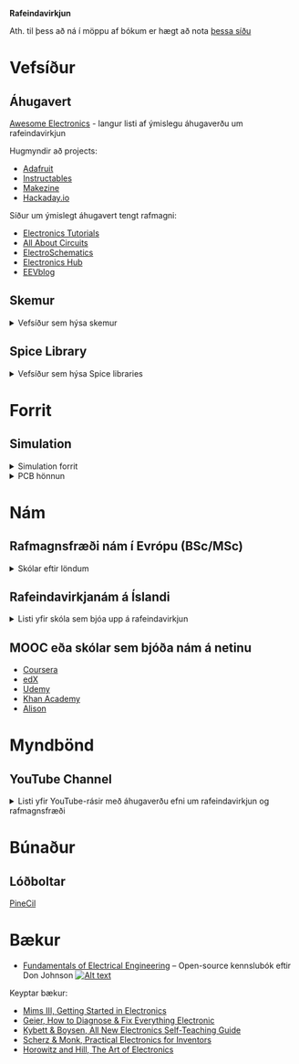 **Rafeindavirkjun**

Ath. til þess að ná í möppu af bókum er hægt að nota [þessa síðu](https://download-directory.github.io/)


# Vefsíður

## Áhugavert

[Awesome Electronics](https://github.com/kitspace/awesome-electronics) - langur listi af ýmislegu áhugaverðu um rafeindavirkjun

Hugmyndir að projects:
- [Adafruit](https://adafruit.com)
- [Instructables](https://instructables.com/tag/type-id/category-technology/)
- [Makezine](https://makezine.com/category/electronics/)
- [Hackaday.io](https://hackaday.io)

Síður um ýmislegt áhugavert tengt rafmagni:
- [Electronics Tutorials](https://www.electronics-tutorials.ws)
- [All About Circuits](https://www.allaboutcircuits.com)
- [ElectroSchematics](https://www.electroschematics.com)
- [Electronics Hub](https://www.electronicshub.org)
- [EEVblog](https://www.eevblog.com)

## Skemur

<details>
<summary> Vefsíður sem hýsa skemur </summary>

- [EL34World](https://el34world.com/)
- [Music Electronics Forum](https://music-electronics-forum.com)
- [EEWeb](https://www.eeweb.com/)
- [CircuitLab](https://www.circuitlab.com/)
- [Circuit Diagram](https://www.circuit-diagram.org/)
- [Schematics.com](https://www.schematics.com/)
- [Electroschematics](https://www.electroschematics.com/)
- [Discover Circuits](http://www.discovercircuits.com/)
- [Circuit Finder](https://www.circuit-finder.com/)
- [Free Electronic Circuits](http://www.free-electronic-circuits.com/)
- [Circuit Digest](https://circuitdigest.com/)
- [Build Electronic Circuits](https://www.build-electronic-circuits.com/)

</details>



## Spice Library

<details>
<summary> Vefsíður sem hýsa Spice libraries </summary>

* [YouSpice](https://www.youspice.com/links-to-spice-libraries/)
* [LT Wiki](https://ltwiki.org/?title=Components_Library_and_Circuits)
* [Cordell](https://www.cordellaudio.com/book/spice_models.shtml)
* [KiCad Spice Library](https://github.com/kicad-spice-library/KiCad-Spice-Library)
* [Analog.com](https://www.analog.com/en/design-center/simulation-models/spice-models.html)
* [Vishay](https://www.vishay.com/en/how/design-support-tools/)
* [MicroChip Spice Models](https://www.microchip.com/en-us/document-listing?docCategory=boarddesignfiles/spicemodels)
* [MicroChip Spice Models 2](https://www.microsemi.com/document-portal/cat_view/56661-internal-documents/5674-spice-datasheets)
* [Little Fuse](https://www.littelfuse.com/technical-resources/spice-models.aspx)
* [Kyocera](https://www.kyocera-avx.com/design-tools/spice-models/)

</details>



# Forrit

## Simulation

<details>
<summary> Simulation forrit </summary>

* [MATLAB](https://www.mathworks.com/products/matlab.html)
* [LTSpice](https://www.analog.com/en/design-center/design-tools-and-calculators/ltspice-simulator.html)
* [Livespice](http://www.livespice.org/)
* [Multisim](https://www.multisim.com/)
* [PSpice](https://www.pspice.com/)
* [KiCad](https://www.kicad.org/)
* [Autocad Electrical](https://www.autodesk.com/products/autocad/included-toolsets/autocad-electrical)
* [ANSYS](https://www.ansys.com/products/electronics)
* [PowerWorld](https://www.powerworld.com/products/simulator/overview)

</details>

<details>
<summary> PCB hönnun </summary>

## PCB

- [Altium Designer](https://www.altium.com/)
- [Autodesk EAGLE](https://www.autodesk.com/products/eagle/overview)
- [KiCad EDA](https://kicad-pcb.org/)
- [Cadence OrCAD](https://www.orcad.com/)
- [Mentor Graphics PADS](https://www.pads.com/)
- [DipTrace](https://www.diptrace.com/)
- [Proteus Design Suite](https://www.labcenter.com/)
- [Zuken CR-8000](https://www.zuken.com/en/product/cr-8000/)
- [EasyEDA](https://easyeda.com/)
- [CircuitMaker](https://circuitmaker.com/)

</details>

# Nám

## Rafmagnsfræði nám í Evrópu (BSc/MSc)

<details>
<summary> Skólar eftir löndum </summary>

- **Sviss**
  - [ETH Zurich](https://www.ethz.ch/en.html)
  - [EPFL - Ecole Polytechnique Federale de Lausanne](https://www.epfl.ch/en/)
- **Þýskaland**
  - [Technical University of Munich](https://www.tum.de/en/)
  - [RWTH Aachen University](https://www.rwth-aachen.de/)
- **Holland**
  - [Delft University of Technology](https://www.tudelft.nl/en/)
- **Svíþjóð**
  - [KTH Royal Institute of Technology](https://www.kth.se/en)
- **Belgía**
  - [KU Leuven](https://www.kuleuven.be/english/)
- **Danmörk**
  - [Technical University of Denmark](https://www.dtu.dk/english)
- **Ítalía**
  - [Politecnico di Milano](https://www.polimi.it/en/)
- **Frakkland**
  - [Ecole Polytechnique](https://www.polytechnique.edu/)

</details>

## Rafeindavirkjanám á Íslandi

<details>
<summary>Listi yfir skóla sem bjóa upp á rafeindavirkjun</summary>

Hér er hægt að sjá uppröðun á áföngum hjá þeim framhaldsskólum sem hafa grunndeild rafiðna:

[Fjölbrautaskólanum í Breiðholti](http://www.fb.is/rafvirkjabraut)

[Tækniskólanum](http://www.tskoli.is/skolar/raftaekniskolinn)

[Iðnskólanum í Hafnarfirði](http://www.idnskolinn.is/mc/namid/um-rafidnir/ "Iðnskólinn í Hafnarfirði")

[Verkmenntaskólanum á Akureyri](http://www.vma.is/is/moya/page/o_grunndeild_rafidna)

[Menntaskólanum á Ísafirði](http://www.fvi.is/namid/grunnnam_rafidna/)

[Verkmenntaskólanum Austurlandi](http://www.va.is/is/moya/page/grunnnam-rafidna-gr-)

[Fjölbrautaskóla Suðurnesja](http://www.fss.is/index.php/grunnnam-rafidhna-gr-80-ein "Grunndeild rafiðna á Suðurnesjum")

[Fjölbrautaskóla Vesturlands á Akranesi](http://www.fva.is/raf/)

[Framhaldsskólanum í Vestmannaeyjum](http://www.fiv.is/default.asp?sid_id=27420&tId=1&Tre_Rod=001|002|006|001|&qsr "Grunndeild rafiðna í Vestmannaeyjum")

[Fjölbrautaskólanum á Suðurlandi](http://www2.fsu.is/index.php/namsbrautirhuldar/1360-grunnnam-rafiena-gr)

</details>

## MOOC eða skólar sem bjóða nám á netinu
- [Coursera](https://www.coursera.org)
- [edX](https://www.edx.org)
- [Udemy](https://www.udemy.com)
- [Khan Academy](https://www.khanacademy.org)
- [Alison](https://alison.com)

# Myndbönd

## YouTube Channel

<details>
<summary>Listi yfir YouTube-rásir með áhugaverðu efni um rafeindavirkjun og rafmagnsfræði</summary>

- [Eugene Khutoryansky](https://www.youtube.com/@EugeneKhutoryansky): Eðlisfræði, rafmagnsfræði og stærðfræði sýnimyndbönd til að gera viðfangsefnin aðgengilegri.
- [ElectroBOOM](https://www.youtube.com/@ElectroBOOM): Áhugaverð kennslumyndbönd um rafmagnsfræði með grín-ívafi.
- [EEVBlog](https://www.youtube.com/@EEVblog): Rafmagnsfræðingur með vídeó-blogg, kennslymyndbönd og gagnrýni um búnað og fleira.
- [BigClive](https://www.youtube.com/@bigclivedotcom): Ítarleg myndbönd sem brjóta niður búnað og mikið um '*reverse engineering*'.
- [Adafruit Industries](https://www.youtube.com/@adafruit): DIY rafmagnsbúnaður, kennslumyndbönd og annað frá stærsta open-source *harðbúnaðar*-fyrirtæki heims.
- [GreatScott](https://www.youtube.com/@greatscottlab): DIY rafmagns verkefni, kennslumyndbönd og tilraunir.
- [Ben Heck](https://www.youtube.com/@BenHeckHacks): Sýnidæmi um skapandi rafmagnsbúnað, hökk, modd og fleira.
- [ElectronicsNmore](https://www.youtube.com/@electronicsNmore): Ítarleg DIY verkefni, gagnrýni um búnað og góðar útskýringar.
- [Tech Ideas](https://www.youtube.com/@TechIdeasAG): Áhugaverð og stundum einstakur búnaður og tæki (e. gadgets), einnig DIY verkefni.
- [Tech Ingredients](https://www.youtube.com/@TechIngredients): Flókin tæknileg hugtök brotin niður í auðskiljanleg myndbönd.
- [Julian Lett](https://www.youtube.com/@JulianIlett): DIY, gagnrýni og fleira.
- [Andreas Spiess](https://www.youtube.com/@AndreasSpiess): allskyns efni - mikið um IoT og SBc tölvur.
- [Sparkfun](https://www.youtube.com/@sparkfun): Kennslumyndbönd, DIY og græjur frá stóru rafmagnsfyrirtæki.
- [Afrotechmods](https://www.youtube.com/user/Afrotechmods): Skemmtileg og áhugaverð rafmagns verkefni og kennslumyndbönd fyrir fólk á öllum stigum skilnings.
- [mikeselectricstuff](https://www.youtube.com/user/mikeselectricstuff): *Teardown* af rafeindabúnaði en einnig mikið um *vintage* búnað.
- [The Signal Path](https://www.youtube.com/user/TheSignalPathBlog): Ítarleg myndbönd, kennslumyndbönd og umfjöllun um advanced rafmagnsfræði.
- [All About Circuits](https://www.youtube.com/user/AllAboutCircuitsECM): Fréttir, kennslymyndbönd, greinar og fleira.
- [Robert Feranec](https://www.youtube.com/user/matarofe): Myndbönd um harware hönnun, þá sérstaklega PCB hönnun og layout.
- [AddOhms](https://www.youtube.com/user/AddOhms): Rafmagnsfræði kennslumyndbönd fyrir byrjendur og lengra komna.
- [Chris Gammell's Analog Life](https://www.youtube.com/user/ChrisGammell): Umfjöllum um real-life notkun og vandamál í hliðrænni hönnun.
- [EEs Talk Tech](https://www.youtube.com/channel/UCZ6WV7VfZfZIOP4RdOV7P5Q): Rafmagnsfærði hlaðvarp frá verkfræðingum Keysight.
- [Electronoobs](https://www.youtube.com/user/Electronoobs): Allskyns myndbönd um rafmagnsfræði, frá einföldu í flókið.
- [Jeremy Fielding](https://www.youtube.com/user/jeremyfieldingsr): Aðallega verkfræði og vélaverkfræði en einnig myndbönd um rafmagnsfræði.
- [The Post Apocalyptic Inventor](https://www.youtube.com/user/TPAIvideos): DIY rafmagnstæki, mikið um endurnýtingu tækja.
- [Bald Engineer](https://www.youtube.com/user/baldengineer): Tutorials and project guides that focus
- [Engineering Explained](https://www.youtube.com/user/EngineeringExplained): Ítarleg myndbönd um bifvélavirkjun og rafmagnsfræði og grunnatriiði þess.
- [Frank Makes](https://www.youtube.com/user/FrankMakes): Samblanda af viðarsmiði og rafmagnsfræði, vel smíðuð DIY verkefni.
- [Ben Eater](https://www.youtube.com/user/eaterbc): Ítarleg myndbönd um tölvunarfræði og rafmagnsfræði, kennslymyndbönd um smíði á brauðbretti.
- [MJLorton](https://www.youtube.com/user/mjlorton)
- [jkgamm041](https://www.youtube.com/user/jkgamm041)
- [EcProjects](https://www.youtube.com/user/EcProjects)
- [Photonvids](https://www.youtube.com/user/Photonvids)
- [sdgelectronics](https://www.youtube.com/user/sdgelectronics)
- [paceworldwide](https://www.youtube.com/user/paceworldwide)


</details>

# Búnaður

## Lóðboltar

[PineCil](https://pine64.com/product/pinecil-smart-mini-portable-soldering-iron/)

# Bækur

- [Fundamentals of Electrical Engineering](https://www.ece.rice.edu/~dhj/courses/elec241/col10040.pdf) – Open-source kennslubók eftir Don Johnson [![Alt text](https://camo.githubusercontent.com/3481414765df8f5f81444651c05cdf78325f0ede49471c53d29dffd443090eba/68747470733a2f2f6a617977636a6c6f76652e6769746875622e696f2f73622f69636f2f6d696e2d6f73732e737667)](https://opensource.com/)

Keyptar bækur:
- [Mims III, Getting Started in Electronics](https://www.amazon.com/Getting-Started-Electronics-Forrest-Mims/dp/0945053282)
- [Geier, How to Diagnose & Fix Everything Electronic](https://www.amazon.com/How-Diagnose-Everything-Electronic-Second/dp/0071744223)
- [Kybett & Boysen, All New Electronics Self-Teaching Guide](https://www.amazon.com/All-New-Electronics-Self-Teaching-Guide/dp/1118217322)
- [Scherz & Monk, Practical Electronics for Inventors](https://www.amazon.com/Practical-Electronics-Inventors-Fourth-Scherz/dp/1259587541)
- [Horowitz and Hill, The Art of Electronics](https://www.amazon.com/Art-Electronics-Paul-Horowitz/dp/0521809266)


